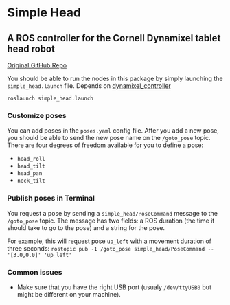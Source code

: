 # Simple Head
## A ROS controller for the Cornell Dynamixel tablet head robot 
[Original GitHub Repo](https://github.com/guyhoffman/simple_head)

You should be able to run the nodes in this package by simply launching the `simple_head.launch` file. Depends on [dynamixel_controller](http://wiki.ros.org/dynamixel_controllers)

```
roslaunch simple_head.launch
```

### Customize poses
You can add poses in the `poses.yaml` config file. After you add a new pose, you should be able to send the new pose name on the `/goto_pose` topic. There are four degrees of freedom available for you to define a pose:
- `head_roll`
- `head_tilt`
- `head_pan`
- `neck_tilt`

### Publish poses in Terminal
You request a pose by sending a `simple_head/PoseCommand` message to the `/goto_pose` topic. The message has two fields: a ROS duration (the time it should take to go to the pose) and a string for the pose.

For example, this will request pose `up_left` with a movement duration of three seconds:
```rostopic pub -1 /goto_pose simple_head/PoseCommand -- '[3.0,0.0]' 'up_left'```


### Common issues
- Make sure that you have the right USB port (usualy `/dev/ttyUSB0` but might be different on your machine).

